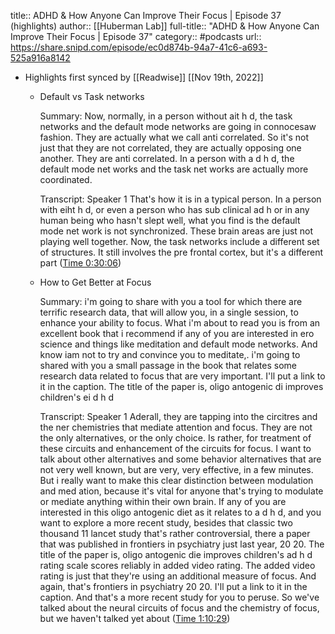 title:: ADHD & How Anyone Can Improve Their Focus | Episode 37 (highlights)
author:: [[Huberman Lab]]
full-title:: "ADHD & How Anyone Can Improve Their Focus | Episode 37"
category:: #podcasts
url:: https://share.snipd.com/episode/ec0d874b-94a7-41c6-a693-525a916a8142

- Highlights first synced by [[Readwise]] [[Nov 19th, 2022]]
	- Default vs Task networks
	  
	  Summary:
	  Now, normally, in a person without ait h d, the task networks and the default mode networks are going in connocesaw fashion. They are actually what we call anti correlated. So it's not just that they are not correlated, they are actually opposing one another. They are anti correlated. In a person with a d h d, the default mode net works and the task net works are actually more coordinated.
	  
	  Transcript:
	  Speaker 1
	  That's how it is in a typical person. In a person with eiht h d, or even a person who has sub clinical ad h or in any human being who hasn't slept well, what you find is the default mode net work is not synchronized. These brain areas are just not playing well together. Now, the task networks include a different set of structures. It still involves the pre frontal cortex, but it's a different part ([Time 0:30:06](https://share.snipd.com/snip/20a7cba4-001c-47a2-9346-8fd40b8e7b30))
	- How to Get Better at Focus
	  
	  Summary:
	  i'm going to share with you a tool for which there are terrific research data, that will allow you, in a single session, to enhance your ability to focus. What i'm about to read you is from an excellent book that i recommend if any of you are interested in ero science and things like meditation and default mode networks. And know iam not to try and convince you to meditate,. i'm going to shared with you a small passage in the book that relates some research data related to focus that are very important. I'll put a link to it in the caption. The title of the paper is, oligo antogenic di improves children's ei d h d
	  
	  Transcript:
	  Speaker 1
	  Aderall, they are tapping into the circitres and the ner chemistries that mediate attention and focus. They are not the only alternatives, or the only choice. Is rather, for treatment of these circuits and enhancement of the circuits for focus. I want to talk about other alternatives and some behavior alternatives that are not very well known, but are very, very effective, in a few minutes. But i really want to make this clear distinction between modulation and med ation, because it's vital for anyone that's trying to modulate or mediate anything within their own brain. If any of you are interested in this oligo antogenic diet as it relates to a d h d, and you want to explore a more recent study, besides that classic two thousand 11 lancet study that's rather controversial, there a paper that was published in frontiers in psychiatry just last year, 20 20. The title of the paper is, oligo antogenic die improves children's ad h d rating scale scores reliably in added video rating. The added video rating is just that they're using an additional measure of focus. And again, that's frontiers in psychiatry 20 20. I'll put a link to it in the caption. And that's a more recent study for you to peruse. So we've talked about the neural circuits of focus and the chemistry of focus, but we haven't talked yet about ([Time 1:10:29](https://share.snipd.com/snip/48d5fb90-5243-40d0-a0a0-b824bade0a17))
